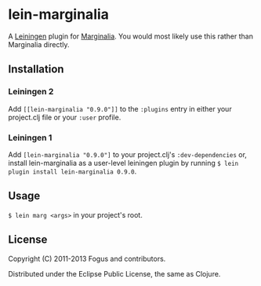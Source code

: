 # lein-marginalia

A [Leiningen](https://github.com/technomancy/leiningen) plugin for [Marginalia](https://github.com/gdeer81/marginalia).  You would most likely use this rather than Marginalia directly.

## Installation

### Leiningen 2

Add `[[lein-marginalia "0.9.0"]]` to the `:plugins` entry in
either your project.clj file or your `:user` profile.

### Leiningen 1

Add `[lein-marginalia "0.9.0"]` to your project.clj's
`:dev-dependencies` or, install lein-marginalia as a user-level
leiningen plugin by running
`$ lein plugin install lein-marginalia 0.9.0`.

## Usage

`$ lein marg <args>` in your project's root.

License
-------

Copyright (C) 2011-2013 Fogus and contributors.

Distributed under the Eclipse Public License, the same as Clojure.

